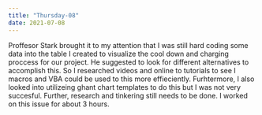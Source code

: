 ```yaml
---
title: "Thursday-08"
date: 2021-07-08
---
```


Proffesor Stark brought it to my attention that I was still hard coding some data into the table I created to visualize the cool down and charging proccess for our project. 
He suggested to look for different alternatives to accomplish this. So I researched videos and online to tutorials to see I macros and VBA could be used to this more effieciently.
Furhtermore, I also looked into utilizeing ghant chart templates to do this but I was not very succesful. Further, research and tinkering still needs to be done. 
I worked on this issue for about 3 hours.
